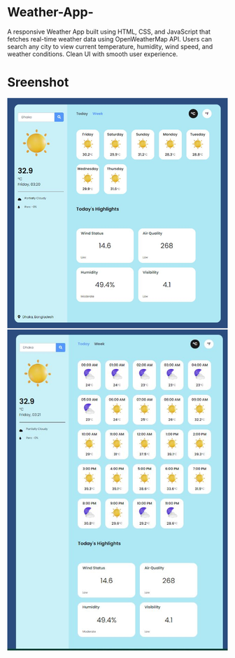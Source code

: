 # Weather-App-
A responsive Weather App built using HTML, CSS, and JavaScript that fetches real-time weather data using OpenWeatherMap API. Users can search any city to view current temperature, humidity, wind speed, and weather conditions. Clean UI with smooth user experience.


# Sreenshot 

![](./weather1.JPG)
![](./weather2.JPG)


